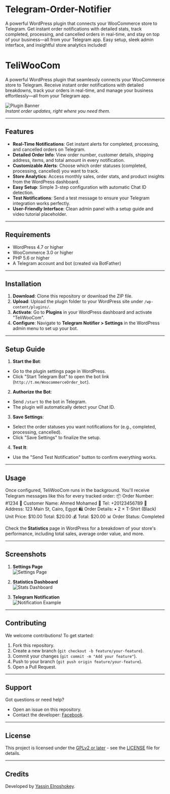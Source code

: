 # Telegram-Order-Notifier
A powerful WordPress plugin that connects your WooCommerce store to Telegram. Get instant order notifications with detailed stats, track completed, processing, and cancelled orders in real-time, and stay on top of your business—all from your Telegram app. Easy setup, sleek admin interface, and insightful store analytics included!
# TeliWooCom

A powerful WordPress plugin that seamlessly connects your WooCommerce store to Telegram. Receive instant order notifications with detailed breakdowns, track your orders in real-time, and manage your business effortlessly—all from your Telegram app.

![Plugin Banner](https://images.unsplash.com/photo-1516321318423-f06f85e504b3?ixlib=rb-4.0.3&auto=format&fit=crop&w=800&h=200&q=80)  
*Instant order updates, right where you need them.*

---

## Features

- **Real-Time Notifications**: Get instant alerts for completed, processing, and cancelled orders on Telegram.
- **Detailed Order Info**: View order number, customer details, shipping address, items, and total amount in every notification.
- **Customizable Alerts**: Choose which order statuses (completed, processing, cancelled) you want to track.
- **Store Analytics**: Access monthly sales, order stats, and product insights from the WordPress dashboard.
- **Easy Setup**: Simple 3-step configuration with automatic Chat ID detection.
- **Test Notifications**: Send a test message to ensure your Telegram integration works perfectly.
- **User-Friendly Interface**: Clean admin panel with a setup guide and video tutorial placeholder.

---

## Requirements

- WordPress 4.7 or higher
- WooCommerce 3.0 or higher
- PHP 5.6 or higher
- A Telegram account and bot (created via BotFather)

---

## Installation

1. **Download**: Clone this repository or download the ZIP file.
2. **Upload**: Upload the plugin folder to your WordPress site under `/wp-content/plugins/`.
3. **Activate**: Go to **Plugins** in your WordPress dashboard and activate "TeliWooCom".
4. **Configure**: Navigate to **Telegram Notifier > Settings** in the WordPress admin menu to set up your bot.

---

## Setup Guide

1. **Start the Bot**:
- Go to the plugin settings page in WordPress.
- Click "Start Telegram Bot" to open the bot link (`http://t.me/WoocommerceOrder_bot`).
2. **Authorize the Bot**:
- Send `/start` to the bot in Telegram.
- The plugin will automatically detect your Chat ID.
3. **Save Settings**:
- Select the order statuses you want notifications for (e.g., completed, processing, cancelled).
- Click "Save Settings" to finalize the setup.
4. **Test It**:
- Use the "Send Test Notification" button to confirm everything works.

---

## Usage

Once configured, TeliWooCom runs in the background. You'll receive Telegram messages like this for every tracked order:
📦 Order Number: #1234
👤 Customer Name: Ahmed Mohamed
📱 Tel: +20123456789
📍 Address:
123 Main St, Cairo, Egypt
🛍️ Order Details:
• 2 × T-Shirt (Black)
Unit Price: $10.00
Total: $20.00
💰 Total: $20.00
📊 Order Status: Completed

Check the **Statistics** page in WordPress for a breakdown of your store's performance, including total sales, average order value, and more.

---

## Screenshots

1. **Settings Page**  
   ![Settings Page](https://images.unsplash.com/photo-1628260412297-a3377e45006f?ixlib=rb-4.0.3&auto=format&fit=crop&w=600&h=400&q=80)

2. **Statistics Dashboard**  
   ![Stats Dashboard](https://images.unsplash.com/photo-1551288049-b11d4a0c77d7?ixlib=rb-4.0.3&auto=format&fit=crop&w=600&h=400&q=80)

3. **Telegram Notification**  
   ![Notification Example](https://picsum.photos/300/500?random=1)

---

## Contributing

We welcome contributions! To get started:
1. Fork this repository.
2. Create a new branch (`git checkout -b feature/your-feature`).
3. Commit your changes (`git commit -m "Add your feature"`).
4. Push to your branch (`git push origin feature/your-feature`).
5. Open a Pull Request.

---

## Support

Got questions or need help?  
- Open an issue on this repository.  
- Contact the developer: [Facebook](https://fb.com/yassinelnoshokey).

---

## License

This project is licensed under the [GPLv2 or later](https://www.gnu.org/licenses/gpl-2.0.html) - see the [LICENSE](LICENSE) file for details.

---

## Credits

Developed by [Yassin Elnoshokey](https://fb.com/yassinelnoshokey).
